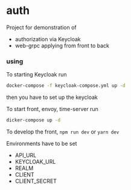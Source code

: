 # auth

Project for demonstration of
- authorization via Keycloak
- web-grpc applying from front to back

### using

To starting Keycloak run

```bash
docker-compose -f keycloak-compose.yml up -d
```
then you have to set up the keycloak

To start front, envoy, time-server run

```bash
dicker-compose up -d 
```

To develop the front, `npm run dev` or `yarn dev`

Environments have to be set

- API_URL
- KEYCLOAK_URL
- REALM
- CLIENT
- CLIENT_SECRET
